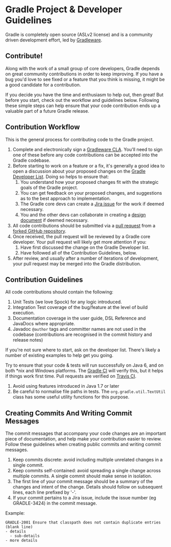 # Gradle Project & Developer Guidelines

Gradle is completely open source (ASLv2 license) and is a community driven development effort, led by [Gradleware](http://gradleware.com).

## Contribute!

Along with the work of a small group of core developers, Gradle depends on great community contributions in order to keep improving.
If you have a bug you'd love to see fixed or a feature that you think is missing, it might be a good candidate for a contribution.

If you decide you have the time and enthusiasm to help out, then great! But before you start, check out the workflow and guidelines below.
Following these simple steps can help ensure that your code contribution ends up a valuable part of a future Gradle release.

## Contribution Workflow

This is the general process for contributing code to the Gradle project.

1. Complete and electronically sign a [Gradleware CLA](http://gradle.org/contributor-license-agreement/).
You'll need to sign one of these before any code contributions can be accepted into the Gradle codebase.
2. Before starting to work on a feature or a fix, it's generally a good idea to open a discussion about your proposed changes on the [Gradle Developer List](https://groups.google.com/forum/#!forum/gradle-dev).
Doing so helps to ensure that:
    1. You understand how your proposed changes fit with the strategic goals of the Gradle project.
    2. You can get feedback on your proposed changes, and suggestions as to the best approach to implementation.
    3. The Gradle core devs can create a [Jira issue](https://issues.gradle.org) for the work if deemed necessary.
    4. You and the other devs can collaborate in creating a [design document](design-docs) if deemed necessary.
3. All code contributions should be submitted via a [pull request](https://help.github.com/articles/using-pull-requests) from a [forked GitHub repository](https://help.github.com/articles/fork-a-repo).
4. Once received, the pull request will be reviewed by a Gradle core developer. Your pull request will likely get more attention if you:
    1. Have first discussed the change on the Gradle Developer list.
    2. Have followed all of the Contribution Guidelines, below.
5. After review, and usually after a number of iterations of development, your pull request may be merged into the Gradle distribution.

## Contribution Guidelines

All code contributions should contain the following:

1. Unit Tests (we love Spock) for any logic introduced.
2. Integration Test coverage of the bug/feature at the level of build execution.
3. Documentation coverage in the user guide, DSL Reference and JavaDocs where appropriate.
4. Javadoc `@author` tags and committer names are not used in the codebase (contributions are recognised in the commit history and release notes)

If you're not sure where to start, ask on the developer list. There's likely a number of existing examples to help get you going.

Try to ensure that your code & tests will run successfully on Java 6, and on both *nix and Windows platforms.
The [Gradle CI](http://builds.gradle.org/) will verify this, but it helps if things work first time.
Pull requests are verified on [Travis CI](https://travis-ci.org/gradle/gradle/pull_requests).

1. Avoid using features introduced in Java 1.7 or later
2. Be careful to normalise file paths in tests. The `org.gradle.util.TextUtil` class has some useful utility functions for this purpose.

## Creating Commits And Writing Commit Messages

The commit messages that accompany your code changes are an important piece of documentation, and help make your contribution easier to review.
Follow these guidelines when creating public commits and writing commit messages.

1. Keep commits discrete: avoid including multiple unrelated changes in a single commit.
2. Keep commits self-contained: avoid spreading a single change across multiple commits. A single commit should make sense in isolation.
3. The first line of your commit message should be a summary of the changes and intent of the change. Details should follow on subsequent lines, each line prefixed by '-'.
4. If your commit pertains to a Jira issue, include the issue number (eg GRADLE-3424) in the commit message.

Example:

    GRADLE-2001 Ensure that classpath does not contain duplicate entries
    (blank line)
    - details
      - sub-details
    - more details
